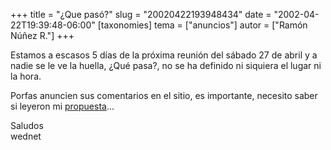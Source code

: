 +++
title = "¿Que pasó?"
slug = "20020422193948434"
date = "2002-04-22T19:39:48-06:00"
[taxonomies]
tema = ["anuncios"]
autor = ["Ramón Núñez R."]
+++

Estamos a escasos 5 días de la próxima reunión del sábado 27 de abril y
a nadie se le ve la huella, ¿Qué pasa?, no se ha definido ni siquiera el
lugar ni la hora.  
  
Porfas anuncien sus comentarios en el sitio, es importante, necesito
saber si leyeron mi
[propuesta](http://glib.org.mx/article.php?story=20020420113208902)...  
  
Saludos  
wednet


